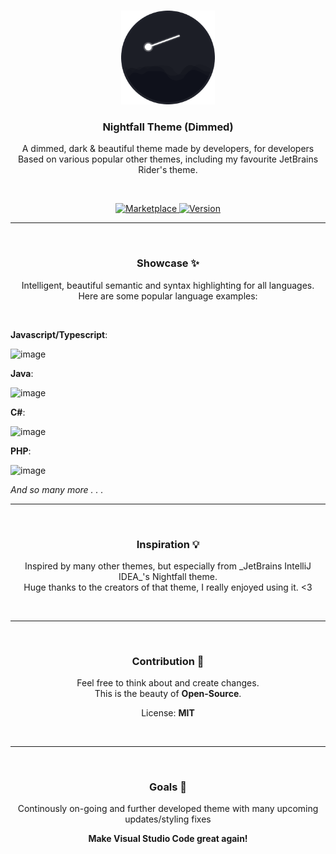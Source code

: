<p align="center">
   <br />
   <a href="https://marketplace.visualstudio.com/items?itemName=einknuffy.nightfall-dimmed" target="_blank"><img width="150px" src="/images/nightfall-vscode-theme-icon.png" /></a>
   <h3 align="center"><b>Nightfall Theme (Dimmed)</b></h3>
   <p align="center">A dimmed, dark & beautiful theme made by developers, for developers <br/> Based on various popular other themes, including my favourite JetBrains Rider's theme.</p>
   <br/>
   <p align="center" style="align: center">
      <a href="https://marketplace.visualstudio.com/items?itemName=einknuffy.nightfall-dimmed" target="_blank">
        <img src="https://img.shields.io/visual-studio-marketplace/r/einknuffy.nightfall-dimmed" alt="Marketplace" />
      </a>
     <a href="https://github.com/einKnuffy/nightfall-theme" target="_blank">
        <img src="https://img.shields.io/github/package-json/v/einknuffy/nightfall-theme" alt="Version" />
      </a>
   </p>
</p>

---

<p align="center">
   <br />
   <h3 align="center"><b>Showcase ✨</b></h3>
   <p align="center">Intelligent, beautiful semantic and syntax highlighting for all languages. <br />Here are some popular language examples:</p>
   <br/>
</p>

**Javascript/Typescript**:

![image](https://user-images.githubusercontent.com/66639485/219090266-cd6eecf4-e3d1-45e3-bdf6-5833ae5783f0.png)

**Java**:

![image](https://user-images.githubusercontent.com/66639485/219090477-e715aea7-4883-4d81-85a8-bb4b6173dc4f.png)

**C#**:

![image](https://user-images.githubusercontent.com/66639485/219090608-dfce065c-c65c-494d-b571-5c3035be5f09.png)

**PHP**:

![image](https://user-images.githubusercontent.com/66639485/219090871-1ccbfa64-93ce-4c62-a089-71a4a4bcf7ff.png)

_And so many more . . ._

---

<p align="center">
   <br />
   <h3 align="center"><b>Inspiration 💡</b></h3>
   <p align="center">Inspired by many other themes, but especially from _JetBrains IntelliJ IDEA_'s Nightfall theme. <br />Huge thanks to the creators of that theme, I really enjoyed using it. <3 </p>
   <br/>
</p>

---

<p align="center">
   <br />
   <h3 align="center"><b>Contribution 🤝</b></h3>
   <p align="center">Feel free to think about and create changes. <br /> This is the beauty of <b>Open-Source</b>. </p>
   <p align="center">License: <b>MIT</b></p>
   <br/>
</p>

---

<p align="center">
   <br />
   <h3 align="center"><b>Goals 🎯</b></h3>
   <p align="center">Continously on-going and further developed theme with many upcoming updates/styling fixes</p>
     <p align="center"><b>Make Visual Studio Code great again!</b></p>
   <br/>
</p>
